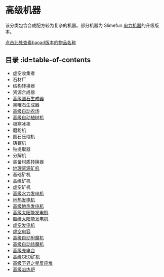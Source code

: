 # 高级机器

该分类包含合成配方较为复杂的机器。部分机器为 Slimefun [电力机器](https://slimefun.guizhanss.wiki/#/Electric-Machines)的升级版本。

[点击此处查看baoad版本的物品名称](/Advanced-Machines-baoad)

## 目录 :id=table-of-contents

- 虚空收集者
- 石材厂
- 结构转换器
- 资源合成器
- [高级圆石生成器](/Cobblestone-Generator)
- 黑曜石生成器
- [高级自动农场](Virtual-Farm)
- [高级自动植树机](/Tree-Grower)
- 极寒冰柜
- 磨粉机
- 圆石压缩机
- 铸锭机
- 铀提取器
- 分解机
- 装备材质转换器
- [地理资源矿机](/Geo-Quarry)
- 基础矿机
- 高级矿机
- 虚空矿机
- [高级水力发电机](/Hydro-Generator)
- [地热发电机](/Geothermal-Generator)
- [高级地热发电机](/Geothermal-Generator)
- [高级太阳能发电机](/Solar-Generator)
- [超级太阳能发电机](/Solar-Generator)
- [虚空发电机](/Void-Panel)
- [虚空电容](/Slimefun-Extension#void-capacitor)
- [高级自动附魔机](/Slimefun-Extension#advanced-enchanter)
- [高级自动祛魔机](/Slimefun-Extension#advanced-disenchanter)
- [高级充电台](/Slimefun-Extension#advanced-charger)
- [高级GEO矿机](/Slimefun-Extension#advanced-geo-miner)
- [高级下界之星反应堆](/Slimefun-Extension#advanced-nether-star-reactor)
- [高级冶炼炉](/Slimefun-Extension#advanced-smeltery)

